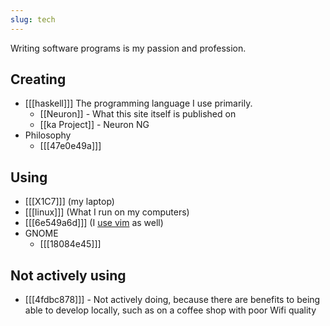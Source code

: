 ```yaml
---
slug: tech
---
```


Writing software programs is my passion and profession.

## Creating

* [[[haskell]]] The programming language I use primarily. 
  * [[Neuron]] - What this site itself is published on
  * [[ka Project]] - Neuron NG
* Philosophy
  * [[[47e0e49a]]]

## Using

* [[[X1C7]]] (my laptop)
* [[[linux]]] (What I run on my computers)
* [[[6e549a6d]]] (I [use vim](https://github.com/srid/nix-config/tree/master/nix/nvim) as well)
* GNOME
  * [[[18084e45]]]

## Not actively using

* [[[4fdbc878]]] - Not actively doing, because there are benefits to being able to develop locally, such as on a coffee shop with poor Wifi quality

[paperwm]: https://twitter.com/sridca/status/1314404787169959937